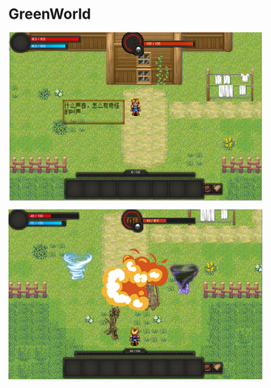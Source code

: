 # GreenWorld
![image](https://github.com/VGaer/UnknowGameProject/blob/dev/Resources/pic1.png)

![image](https://github.com/VGaer/UnknowGameProject/blob/dev/Resources/pic2.png)
